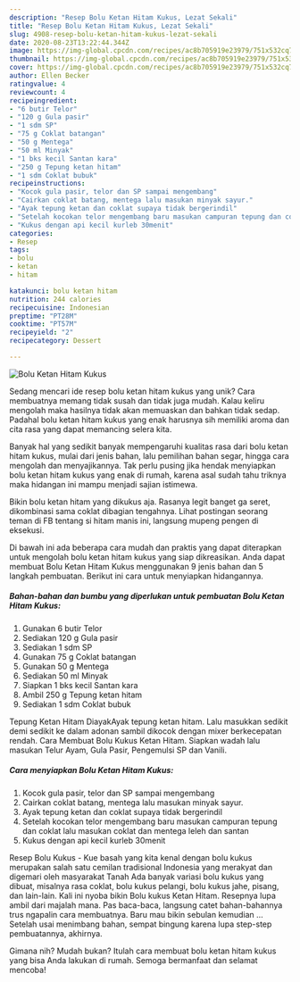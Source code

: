 ```yaml
---
description: "Resep Bolu Ketan Hitam Kukus, Lezat Sekali"
title: "Resep Bolu Ketan Hitam Kukus, Lezat Sekali"
slug: 4908-resep-bolu-ketan-hitam-kukus-lezat-sekali
date: 2020-08-23T13:22:44.344Z
image: https://img-global.cpcdn.com/recipes/ac8b705919e23979/751x532cq70/bolu-ketan-hitam-kukus-foto-resep-utama.jpg
thumbnail: https://img-global.cpcdn.com/recipes/ac8b705919e23979/751x532cq70/bolu-ketan-hitam-kukus-foto-resep-utama.jpg
cover: https://img-global.cpcdn.com/recipes/ac8b705919e23979/751x532cq70/bolu-ketan-hitam-kukus-foto-resep-utama.jpg
author: Ellen Becker
ratingvalue: 4
reviewcount: 4
recipeingredient:
- "6 butir Telor"
- "120 g Gula pasir"
- "1 sdm SP"
- "75 g Coklat batangan"
- "50 g Mentega"
- "50 ml Minyak"
- "1 bks kecil Santan kara"
- "250 g Tepung ketan hitam"
- "1 sdm Coklat bubuk"
recipeinstructions:
- "Kocok gula pasir, telor dan SP sampai mengembang"
- "Cairkan coklat batang, mentega lalu masukan minyak sayur."
- "Ayak tepung ketan dan coklat supaya tidak bergerindil"
- "Setelah kocokan telor mengembang baru masukan campuran tepung dan coklat lalu masukan coklat dan mentega leleh dan santan"
- "Kukus dengan api kecil kurleb 30menit"
categories:
- Resep
tags:
- bolu
- ketan
- hitam

katakunci: bolu ketan hitam 
nutrition: 244 calories
recipecuisine: Indonesian
preptime: "PT28M"
cooktime: "PT57M"
recipeyield: "2"
recipecategory: Dessert

---
```



![Bolu Ketan Hitam Kukus](https://img-global.cpcdn.com/recipes/ac8b705919e23979/751x532cq70/bolu-ketan-hitam-kukus-foto-resep-utama.jpg)

Sedang mencari ide resep bolu ketan hitam kukus yang unik? Cara membuatnya memang tidak susah dan tidak juga mudah. Kalau keliru mengolah maka hasilnya tidak akan memuaskan dan bahkan tidak sedap. Padahal bolu ketan hitam kukus yang enak harusnya sih memiliki aroma dan cita rasa yang dapat memancing selera kita.

Banyak hal yang sedikit banyak mempengaruhi kualitas rasa dari bolu ketan hitam kukus, mulai dari jenis bahan, lalu pemilihan bahan segar, hingga cara mengolah dan menyajikannya. Tak perlu pusing jika hendak menyiapkan bolu ketan hitam kukus yang enak di rumah, karena asal sudah tahu triknya maka hidangan ini mampu menjadi sajian istimewa.

Bikin bolu ketan hitam yang dikukus aja. Rasanya legit banget ga seret, dikombinasi sama coklat dibagian tengahnya. Lihat postingan seorang teman di FB tentang si hitam manis ini, langsung mupeng pengen di eksekusi.


Di bawah ini ada beberapa cara mudah dan praktis yang dapat diterapkan untuk mengolah bolu ketan hitam kukus yang siap dikreasikan. Anda dapat membuat Bolu Ketan Hitam Kukus menggunakan 9 jenis bahan dan 5 langkah pembuatan. Berikut ini cara untuk menyiapkan hidangannya.

<!--inarticleads1-->

##### Bahan-bahan dan bumbu yang diperlukan untuk pembuatan Bolu Ketan Hitam Kukus:

1. Gunakan 6 butir Telor
1. Sediakan 120 g Gula pasir
1. Sediakan 1 sdm SP
1. Gunakan 75 g Coklat batangan
1. Gunakan 50 g Mentega
1. Sediakan 50 ml Minyak
1. Siapkan 1 bks kecil Santan kara
1. Ambil 250 g Tepung ketan hitam
1. Sediakan 1 sdm Coklat bubuk


Tepung Ketan Hitam DiayakAyak tepung ketan hitam. Lalu masukkan sedikit demi sedikit ke dalam adonan sambil dikocok dengan mixer berkecepatan rendah. Cara Membuat Bolu Kukus Ketan Hitam. Siapkan wadah lalu masukan Telur Ayam, Gula Pasir, Pengemulsi SP dan Vanili. 

<!--inarticleads2-->

##### Cara menyiapkan Bolu Ketan Hitam Kukus:

1. Kocok gula pasir, telor dan SP sampai mengembang
1. Cairkan coklat batang, mentega lalu masukan minyak sayur.
1. Ayak tepung ketan dan coklat supaya tidak bergerindil
1. Setelah kocokan telor mengembang baru masukan campuran tepung dan coklat lalu masukan coklat dan mentega leleh dan santan
1. Kukus dengan api kecil kurleb 30menit


Resep Bolu Kukus - Kue basah yang kita kenal dengan bolu kukus merupakan salah satu cemilan tradisional Indonesia yang merakyat dan digemari oleh masyarakat Tanah Ada banyak variasi bolu kukus yang dibuat, misalnya rasa coklat, bolu kukus pelangi, bolu kukus jahe, pisang, dan lain-lain. Kali ini nyoba bikin Bolu kukus Ketan Hitam. Resepnya lupa ambil dari majalah mana. Pas baca-baca, langsung catet bahan-bahannya trus ngapalin cara membuatnya. Baru mau bikin sebulan kemudian … Setelah usai menimbang bahan, sempat bingung karena lupa step-step pembuatannya, akhirnya. 

Gimana nih? Mudah bukan? Itulah cara membuat bolu ketan hitam kukus yang bisa Anda lakukan di rumah. Semoga bermanfaat dan selamat mencoba!

